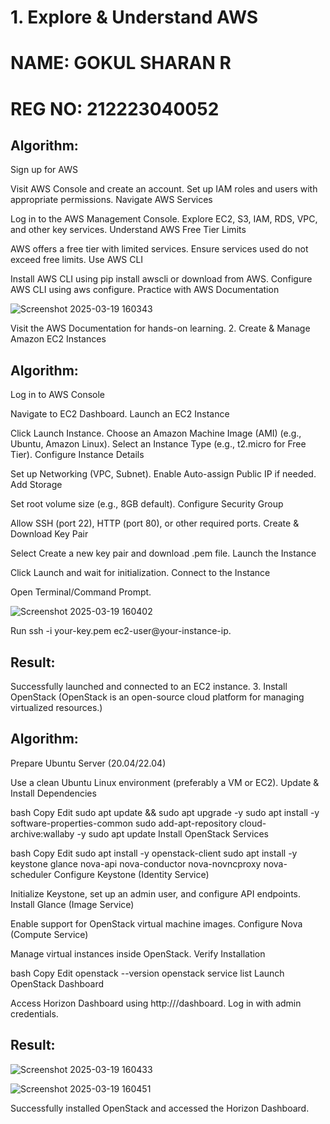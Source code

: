 # 1. Explore & Understand AWS
# NAME: GOKUL SHARAN R
# REG NO: 212223040052

## Algorithm:

Sign up for AWS

Visit AWS Console and create an account.
Set up IAM roles and users with appropriate permissions.
Navigate AWS Services

Log in to the AWS Management Console.
Explore EC2, S3, IAM, RDS, VPC, and other key services.
Understand AWS Free Tier Limits

AWS offers a free tier with limited services.
Ensure services used do not exceed free limits.
Use AWS CLI

Install AWS CLI using pip install awscli or download from AWS.
Configure AWS CLI using aws configure.
Practice with AWS Documentation

![Screenshot 2025-03-19 160343](https://github.com/user-attachments/assets/edae0a14-ef01-4e00-94ef-c51ed9033e5d)

Visit the AWS Documentation for hands-on learning.
2. Create & Manage Amazon EC2 Instances
## Algorithm:

Log in to AWS Console

Navigate to EC2 Dashboard.
Launch an EC2 Instance

Click Launch Instance.
Choose an Amazon Machine Image (AMI) (e.g., Ubuntu, Amazon Linux).
Select an Instance Type (e.g., t2.micro for Free Tier).
Configure Instance Details

Set up Networking (VPC, Subnet).
Enable Auto-assign Public IP if needed.
Add Storage

Set root volume size (e.g., 8GB default).
Configure Security Group

Allow SSH (port 22), HTTP (port 80), or other required ports.
Create & Download Key Pair

Select Create a new key pair and download .pem file.
Launch the Instance

Click Launch and wait for initialization.
Connect to the Instance

Open Terminal/Command Prompt.

![Screenshot 2025-03-19 160402](https://github.com/user-attachments/assets/64db793c-7160-40b1-bd6f-2f8cd54487a8)

Run ssh -i your-key.pem ec2-user@your-instance-ip.
## Result:

Successfully launched and connected to an EC2 instance.
3. Install OpenStack
(OpenStack is an open-source cloud platform for managing virtualized resources.)

## Algorithm:

Prepare Ubuntu Server (20.04/22.04)

Use a clean Ubuntu Linux environment (preferably a VM or EC2).
Update & Install Dependencies

bash
Copy
Edit
sudo apt update && sudo apt upgrade -y
sudo apt install -y software-properties-common
sudo add-apt-repository cloud-archive:wallaby -y
sudo apt update
Install OpenStack Services

bash
Copy
Edit
sudo apt install -y openstack-client
sudo apt install -y keystone glance nova-api nova-conductor nova-novncproxy nova-scheduler
Configure Keystone (Identity Service)

Initialize Keystone, set up an admin user, and configure API endpoints.
Install Glance (Image Service)

Enable support for OpenStack virtual machine images.
Configure Nova (Compute Service)

Manage virtual instances inside OpenStack.
Verify Installation

bash
Copy
Edit
openstack --version
openstack service list
Launch OpenStack Dashboard

Access Horizon Dashboard using http://<your-server-ip>/dashboard.
Log in with admin credentials.

## Result:

![Screenshot 2025-03-19 160433](https://github.com/user-attachments/assets/c74b31e6-e344-402b-90b0-c3861f48ad0c)

![Screenshot 2025-03-19 160451](https://github.com/user-attachments/assets/c26a835a-8110-43a2-af78-e7843306a23f)

Successfully installed OpenStack and accessed the Horizon Dashboard.
